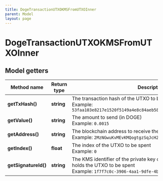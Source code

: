 ```yaml
---
title: DogeTransactionUTXOKMSFromUTXOInner
parent: Model
layout: page
---
```


# DogeTransactionUTXOKMSFromUTXOInner

## Model getters

Method name | Return type | Description | Notes
------------ | ------------- | ------------- | -------------
**getTxHash()** | **string** | The transaction hash of the UTXO to be spent <br>Example: `53faa103e8217e1520f5149a4e8c84aeb58e55bdab11164a95e69a8ca50f8fcc` |
**getValue()** | **string** | The amount to send (in DOGE) <br>Example: `0.0015` |
**getAddress()** | **string** | The blockchain address to receive the assets <br>Example: `2MzNGwuKvMEvKMQogtgzSqJcH2UW3Tc5oc7` |
**getIndex()** | **float** | The index of the UTXO to be spent <br>Example: `0` |
**getSignatureId()** | **string** | The KMS identifier of the private key of the blockchain address that holds the UTXO to be spent <br>Example: `1f7f7c0c-3906-4aa1-9dfe-4b67c43918f6` |

